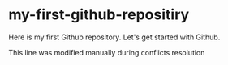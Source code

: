 # my-first-github-repositiry
Here is my first Github repository. Let's get started with Github.

This line was modified manually during conflicts resolution